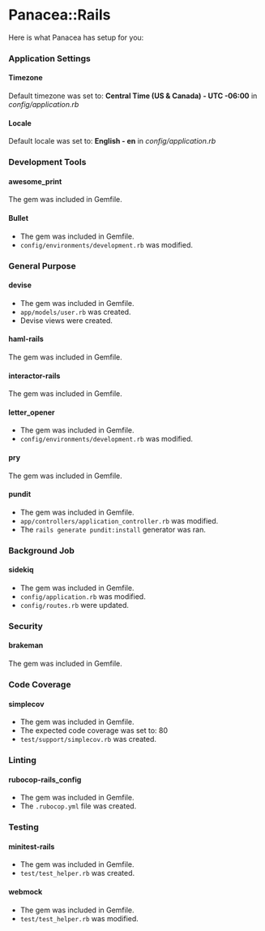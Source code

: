 # Panacea::Rails

Here is what Panacea has setup for you:

### Application Settings

#### Timezone

Default timezone was set to: **Central Time (US & Canada) - UTC -06:00** in *config/application.rb*

#### Locale

Default locale was set to: **English - en** in *config/application.rb*

### Development Tools

#### awesome_print
The gem was included in Gemfile.

#### Bullet
* The gem was included in Gemfile.
* `config/environments/development.rb` was modified.



### General Purpose

#### devise
* The gem was included in Gemfile.
* `app/models/user.rb` was created.
* Devise views were created.


#### haml-rails
The gem was included in Gemfile.

#### interactor-rails
The gem was included in Gemfile.


#### letter_opener
* The gem was included in Gemfile.
* `config/environments/development.rb` was modified.



#### pry
The gem was included in Gemfile.


#### pundit
* The gem was included in Gemfile.
* `app/controllers/application_controller.rb` was modified.
* The `rails generate pundit:install` generator was ran.



### Background Job

#### sidekiq
* The gem was included in Gemfile.
* `config/application.rb` was modified.
* `config/routes.rb` were updated.

### Security

#### brakeman
The gem was included in Gemfile.

### Code Coverage

#### simplecov
* The gem was included in Gemfile.
* The expected code coverage was set to: 80
* `test/support/simplecov.rb` was created.

### Linting

#### rubocop-rails_config
* The gem was included in Gemfile.
* The `.rubocop.yml` file was created.

### Testing



#### minitest-rails
* The gem was included in Gemfile.
* `test/test_helper.rb` was created.


#### webmock
* The gem was included in Gemfile.
* `test/test_helper.rb` was modified.
